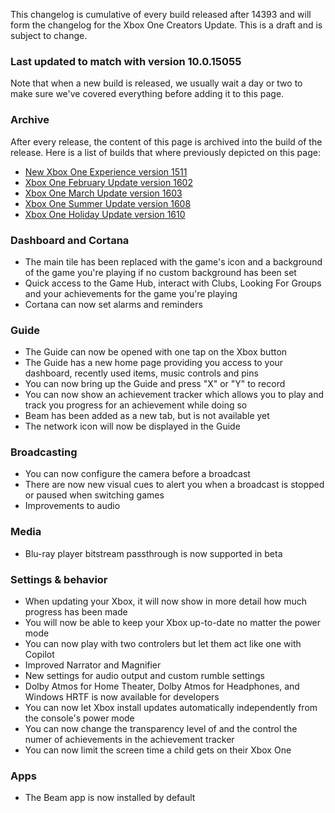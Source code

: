 This changelog is cumulative of every build released after 14393 and will form the changelog for the Xbox One Creators Update. This is a draft and is subject to change.

### Last updated to match with version 10.0.15055
Note that when a new build is released, we usually wait a day or two to make sure we've covered everything before adding it to this page.

### Archive
After every release, the content of this page is archived into the build of the release. Here is a list of builds that where previously depicted on this page:

- [New Xbox One Experience version 1511](http://changewindows.org/build/10586/xbox)
- [Xbox One February Update version 1602](http://changewindows.org/build/10586/xbox)
- [Xbox One March Update version 1603](http://changewindows.org/build/10586/xbox)
- [Xbox One Summer Update version 1608](http://changewindows.org/build/14393/xbox)
- [Xbox One Holiday Update version 1610](http://changewindows.org/build/14393/xbox)

### Dashboard and Cortana
- The main tile has been replaced with the game's icon and a background of the game you're playing if no custom background has been set
- Quick access to the Game Hub, interact with Clubs, Looking For Groups and your achievements for the game you're playing
- Cortana can now set alarms and reminders

### Guide
- The Guide can now be opened with one tap on the Xbox button
- The Guide has a new home page providing you access to your dashboard, recently used items, music controls and pins
- You can now bring up the Guide and press "X" or "Y" to record
- You can now show an achievement tracker which allows you to play and track you progress for an achievement while doing so
- Beam has been added as a new tab, but is not available yet
- The network icon will now be displayed in the Guide

### Broadcasting
- You can now configure the camera before a broadcast
- There are now new visual cues to alert you when a broadcast is stopped or paused when switching games
- Improvements to audio

### Media
- Blu-ray player bitstream passthrough is now supported in beta

### Settings & behavior
- When updating your Xbox, it will now show in more detail how much progress has been made
- You will now be able to keep your Xbox up-to-date no matter the power mode
- You can now play with two controlers but let them act like one with Copilot
- Improved Narrator and Magnifier
- New settings for audio output and custom rumble settings
- Dolby Atmos for Home Theater, Dolby Atmos for Headphones, and Windows HRTF is now available for developers
- You can now let Xbox install updates automatically independently from the console's power mode
- You can now change the transparency level of and the control the numer of achievements in the achievement tracker
- You can now limit the screen time a child gets on their Xbox One

### Apps
- The Beam app is now installed by default